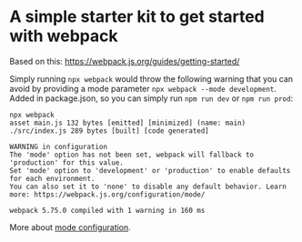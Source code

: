 # A simple starter kit to get started with webpack

Based on this: https://webpack.js.org/guides/getting-started/

Simply running `npx webpack` would throw the following warning that you can avoid by providing a mode parameter `npx webpack --mode development`. Added in package.json, so you can simply run `npm run dev` or `npm run prod`:

```
npx webpack
asset main.js 132 bytes [emitted] [minimized] (name: main)
./src/index.js 289 bytes [built] [code generated]

WARNING in configuration
The 'mode' option has not been set, webpack will fallback to 'production' for this value.
Set 'mode' option to 'development' or 'production' to enable defaults for each environment.
You can also set it to 'none' to disable any default behavior. Learn more: https://webpack.js.org/configuration/mode/

webpack 5.75.0 compiled with 1 warning in 160 ms
```

More about [mode configuration](https://webpack.js.org/configuration/mode/).